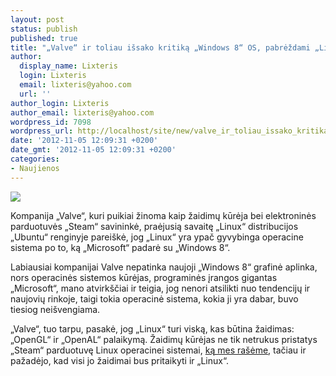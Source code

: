 ```yaml
---
layout: post
status: publish
published: true
title: "„Valve“ ir toliau išsako kritiką „Windows 8“ OS, pabrėždami „Linux“ gyvybiškumą"
author:
  display_name: Lixteris
  login: Lixteris
  email: lixteris@yahoo.com
  url: ''
author_login: Lixteris
author_email: lixteris@yahoo.com
wordpress_id: 7098
wordpress_url: http://localhost/site/new/valve_ir_toliau_issako_kritika_windows_8_operacinei_sistemai_pabrezdami_linux_gyvybiskuma/
date: '2012-11-05 12:09:31 +0200'
date_gmt: '2012-11-05 12:09:31 +0200'
categories:
- Naujienos
---
```

<p><div class="imgright"><img src="http://technews.lt/upload/Steam-Linux1.jpg"  /></div></p>
<p>
	Kompanija &bdquo;Valve&ldquo;, kuri puikiai žinoma kaip žaidimų kūrėja bei elektroninės parduotuvės &bdquo;Steam&ldquo; savininkė, praėjusią savaitę &bdquo;Linux&ldquo; distribucijos &bdquo;Ubuntu&ldquo; renginyje parei&scaron;kė, jog &bdquo;Linux&ldquo; yra ypač gyvybinga operacine sistema po to, ką &bdquo;Microsoft&ldquo; padarė su &bdquo;Windows 8&ldquo;.</p>
<p>
	Labiausiai kompanijai Valve nepatinka naujoji &bdquo;Windows 8&ldquo; grafinė aplinka, nors operacinės sistemos kūrėjas, programinės įrangos gigantas &bdquo;Microsoft&ldquo;, mano atvirk&scaron;čiai ir teigia, jog nenori atsilikti nuo tendencijų ir naujovių rinkoje, taigi tokia operacinė sistema, kokia ji yra dabar, buvo tiesiog nei&scaron;vengiama.</p>
<p>
	&bdquo;Valve&ldquo;, tuo tarpu, pasakė, jog &bdquo;Linux&ldquo; turi viską, kas būtina žaidimas: &bdquo;OpenGL&ldquo; ir &bdquo;OpenAL&ldquo; palaikymą. Žaidimų kūrėjas ne tik netrukus pristatys &bdquo;Steam&ldquo; parduotuvę Linux operacinei sistemai, <a class="ns" href="http://www.technews.lt/naujiena/n/a/valve_greitai_pristatys_steam_linux_os.html">ką mes ra&scaron;ėme</a>, tačiau ir pažadėjo, kad visi jo žaidimai bus pritaikyti ir &bdquo;Linux&ldquo;.</p>
